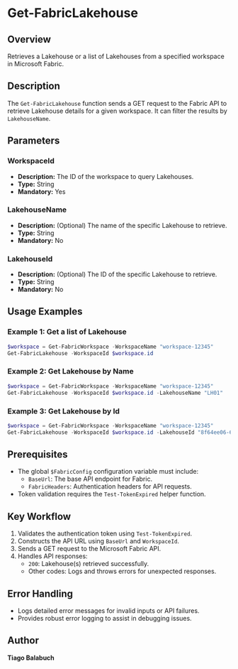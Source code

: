 # Get-FabricLakehouse

## Overview

Retrieves a Lakehouse or a list of Lakehouses from a specified workspace in Microsoft Fabric.

## Description

The `Get-FabricLakehouse` function sends a GET request to the Fabric API to retrieve Lakehouse details for a given workspace. It can filter the results by `LakehouseName`.

## Parameters

### WorkspaceId

- **Description:** The ID of the workspace to query Lakehouses.
- **Type:** String
- **Mandatory:** Yes

### LakehouseName

- **Description:** (Optional) The name of the specific Lakehouse to retrieve.
- **Type:** String
- **Mandatory:** No

### LakehouseId

- **Description:** (Optional) The ID of the specific Lakehouse to retrieve.
- **Type:** String
- **Mandatory:** No

## Usage Examples

### Example 1: Get a list of Lakehouse
```powershell
$workspace = Get-FabricWorkspace -WorkspaceName "workspace-12345"
Get-FabricLakehouse -WorkspaceId $workspace.id
```

### Example 2: Get Lakehouse by Name

```powershell 
$workspace = Get-FabricWorkspace -WorkspaceName "workspace-12345"
Get-FabricLakehouse -WorkspaceId $workspace.id -LakehouseName "LH01"
```

### Example 3: Get Lakehouse by Id

```powershell 
$workspace = Get-FabricWorkspace -WorkspaceName "workspace-12345"
Get-FabricLakehouse -WorkspaceId $workspace.id -LakehouseId "8f64ee06-62c8-45c8-83ec-ea1a30f0fe89"
```

## Prerequisites

- The global `$FabricConfig` configuration variable must include:
  - `BaseUrl`: The base API endpoint for Fabric.
  - `FabricHeaders`: Authentication headers for API requests.
- Token validation requires the `Test-TokenExpired` helper function.

## Key Workflow

1. Validates the authentication token using `Test-TokenExpired`.
2. Constructs the API URL using `BaseUrl` and `WorkspaceId`.
3. Sends a GET request to the Microsoft Fabric API.
4. Handles API responses:
   - `200`: Lakehouse(s) retrieved successfully.
   - Other codes: Logs and throws errors for unexpected responses.

## Error Handling

- Logs detailed error messages for invalid inputs or API failures.
- Provides robust error logging to assist in debugging issues.

## Author

**Tiago Balabuch**
